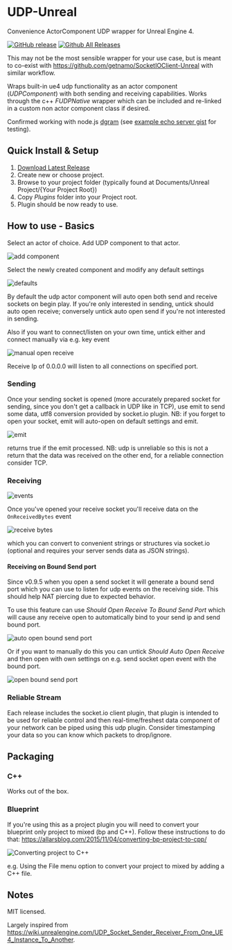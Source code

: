 # UDP-Unreal
Convenience ActorComponent UDP wrapper for Unreal Engine 4.

[![GitHub release](https://img.shields.io/github/release/getnamo/UDP-Unreal.svg)](https://github.com/getnamo/UDP-Unreal/releases)
[![Github All Releases](https://img.shields.io/github/downloads/getnamo/UDP-Unreal/total.svg)](https://github.com/getnamo/UDP-Unreal/releases)

This may not be the most sensible wrapper for your use case, but is meant to co-exist with https://github.com/getnamo/SocketIOClient-Unreal with similar workflow. 

Wraps built-in ue4 udp functionality as an actor component (_UDPComponent_) with both sending and receiving capabilities. Works through the c++ _FUDPNative_ wrapper which can be included and re-linked in a custom non actor component class if desired. 

Confirmed working with node.js [dgram](https://nodejs.org/api/dgram.html) (see [example echo server gist](https://gist.github.com/getnamo/8117fdc64209af086ce0337310c52a51) for testing).

## Quick Install & Setup

 1. [Download Latest Release](https://github.com/getnamo/UDP-Unreal/releases)
 2. Create new or choose project.
 3. Browse to your project folder (typically found at Documents/Unreal Project/{Your Project Root})
 4. Copy *Plugins* folder into your Project root.
 5. Plugin should be now ready to use.
 
## How to use - Basics
 
Select an actor of choice. Add UDP component to that actor.
 
![add component](https://i.imgur.com/EnCiU4K.png)
 
Select the newly created component and modify any default settings

![defaults](https://user-images.githubusercontent.com/542365/112784196-dc49ea80-9005-11eb-9d2c-a53384168be1.png)

By default the udp actor component will auto open both send and receive sockets on begin play. If you're only interested in sending, untick should auto open receive; conversely untick auto open send if you're not interested in sending.
 
Also if you want to connect/listen on your own time, untick either and connect manually via e.g. key event
 
![manual open receive](https://i.imgur.com/HkSvGCb.png)
 
Receive Ip of 0.0.0.0 will listen to all connections on specified port.
 
### Sending
 
Once your sending socket is opened (more accurately prepared socket for sending, since you don't get a callback in UDP like in TCP), use emit to send some data, utf8 conversion provided by socket.io plugin. NB: if you forget to open your socket, emit will auto-open on default settings and emit.
 
![emit](https://i.imgur.com/OzG0caw.png)
 
returns true if the emit processed. NB: udp is unreliable so this is not a return that the data was received on the other end, for a reliable connection consider TCP.
 
### Receiving
 
![events](https://i.imgur.com/1mdlQdI.png)
 
Once you've opened your receive socket you'll receive data on the ```OnReceivedBytes``` event
 
![receive bytes](https://i.imgur.com/1Lq0mDg.png)
 
which you can convert to convenient strings or structures via socket.io (optional and requires your server sends data as JSON strings).

#### Receiving on Bound Send port

Since v0.9.5 when you open a send socket it will generate a bound send port which you can use to listen for udp events on the receiving side. This should help NAT piercing due to expected behavior.

To use this feature can use _Should Open Receive To Bound Send Port_ which will cause any receive open to automatically bind to your send ip and send bound port.

![auto open bound send port](https://user-images.githubusercontent.com/542365/112778515-9129da80-8ff9-11eb-93a3-129c00a8da47.png)

Or if you want to manually do this you can untick _Should Auto Open Receive_ and then open with own settings on e.g. send socket open event with the bound port.

![open bound send port](https://user-images.githubusercontent.com/542365/112771022-7c8c1900-8fde-11eb-971e-e81c3d4e55cd.png)
 
### Reliable Stream
 
Each release includes the socket.io client plugin, that plugin is intended to be used for reliable control and then real-time/freshest data component of your network can be piped using this udp plugin. Consider timestamping your data so you can know which packets to drop/ignore.

## Packaging

### C++
Works out of the box.

### Blueprint
If you're using this as a project plugin you will need to convert your blueprint only project to mixed (bp and C++). Follow these instructions to do that: https://allarsblog.com/2015/11/04/converting-bp-project-to-cpp/

![Converting project to C++](https://i.imgur.com/Urwx2TF.png)

e.g. Using the File menu option to convert your project to mixed by adding a C++ file.

## Notes
MIT licensed.

Largely inspired from https://wiki.unrealengine.com/UDP_Socket_Sender_Receiver_From_One_UE4_Instance_To_Another.
